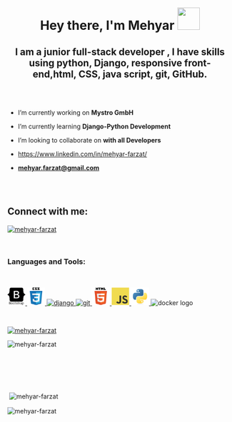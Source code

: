 


### <h1 align="center"> Hey there, I'm  Mehyar </font>  <img src="https://media.giphy.com/media/hvRJCLFzcasrR4ia7z/giphy.gif" height="50px" width="50px">


<h2 align="center">I am a junior full-stack developer , I have skills using python, Django, responsive front-end,html, CSS, java script, git, GitHub.</h2>

<br>
<br>



-  I’m currently working on **Mystro GmbH**

-  I’m currently learning **Django-Python Development**

-  I’m looking to collaborate on **with all Developers**

-  https://www.linkedin.com/in/mehyar-farzat/

-  **mehyar.farzat@gmail.com**
<br>
<br>

<h2 align="left">Connect with me:</h2>
<p align="left">
<a href="https://linkedin.com/in/mehyar-farzat" target="blank"><img align="center" src="https://raw.githubusercontent.com/rahuldkjain/github-profile-readme-generator/master/src/images/icons/Social/linked-in-alt.svg" alt="mehyar-farzat" height="40" width="40" /></a>
</p>
<br>


<h3 align="left">Languages and Tools:</h3>
<br>

<p align="left"> <a href="https://getbootstrap.com" target="_blank" rel="noreferrer"> <img src="https://raw.githubusercontent.com/devicons/devicon/master/icons/bootstrap/bootstrap-plain-wordmark.svg" alt="bootstrap" width="40" height="40"/> </a> <a href="https://www.w3schools.com/css/" target="_blank" rel="noreferrer"> <img src="https://raw.githubusercontent.com/devicons/devicon/master/icons/css3/css3-original-wordmark.svg" alt="css3" width="40" height="40"/> </a> <a href="https://www.djangoproject.com/" target="_blank" rel="noreferrer"> <img src="https://cdn.worldvectorlogo.com/logos/django.svg" alt="django" width="40" height="40"/> </a> <a href="https://git-scm.com/" target="_blank" rel="noreferrer"> <img src="https://www.vectorlogo.zone/logos/git-scm/git-scm-icon.svg" alt="git" width="40" height="40"/> </a> <a href="https://www.w3.org/html/" target="_blank" rel="noreferrer"> <img src="https://raw.githubusercontent.com/devicons/devicon/master/icons/html5/html5-original-wordmark.svg" alt="html5" width="40" height="40"/> </a> <a href="https://developer.mozilla.org/en-US/docs/Web/JavaScript" target="_blank" rel="noreferrer"> <img src="https://raw.githubusercontent.com/devicons/devicon/master/icons/javascript/javascript-original.svg" alt="javascript" width="40" height="40"/> </a> <a href="https://www.python.org" target="_blank" rel="noreferrer"> <img src="https://raw.githubusercontent.com/devicons/devicon/master/icons/python/python-original.svg" alt="python" width="40" height="40"/> </a> <img src="https://cdn.jsdelivr.net/gh/devicons/devicon/icons/docker/docker-original.svg" height="40" alt="docker logo"  />
  <img width="12" /> </p>
<br>

<p align="left"> <a href="https://github.com/ryo-ma/github-profile-trophy"><img src="https://github-profile-trophy.vercel.app/?username=mehyar-farzat" alt="mehyar-farzat" /></a> </p>

<p><img align="left" src="https://github-readme-stats.vercel.app/api/top-langs?username=mehyar-farzat&show_icons=true&locale=en&layout=compact" alt="mehyar-farzat" /></p>



    


<br>
<br>
<br>
<br>
<br>
<br>

<p>&nbsp;<img align="center" src="https://github-readme-stats.vercel.app/api?username=mehyar-farzat&show_icons=true&locale=en" alt="mehyar-farzat" /></p>
<p><img align="center" src="https://github-readme-streak-stats.herokuapp.com/?user=mehyar-farzat&" alt="mehyar-farzat" /></p>
